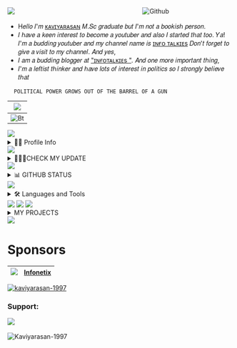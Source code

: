 <img src="https://readme-typing-svg.herokuapp.com/?lines=CHECK%20+MY%20PROFILE&font=Bold&width=650&height=120&color=008888&vCenter=true&size=40%22">
<img width="40%" align="right" alt="Github" src="https://github.com/KAVIYARASAN-1997/KAVIYARASAN-1997/blob/main/ETC/Screenshot_2023_0108_110354.jpg"/>

<p align="center"> 

- H𝑒𝑙𝑙𝑜 𝐼'𝑚 [ᴋᴀᴠɪʏᴀʀᴀsᴀɴ](https://kaviyarasan-1997.github.io/profile/) 𝑀.𝑆𝑐 𝑔𝑟𝑎𝑑𝑢𝑎𝑡𝑒 𝑏𝑢𝑡 𝐼'𝑚 𝑛𝑜𝑡 𝑎 𝑏𝑜𝑜𝑘𝑖𝑠ℎ 𝑝𝑒𝑟𝑠𝑜𝑛. 
- 𝐼 ℎ𝑎𝑣𝑒 𝑎 𝑘𝑒𝑒𝑛 𝑖𝑛𝑡𝑒𝑟𝑒𝑠𝑡 𝑡𝑜 𝑏𝑒𝑐𝑜𝑚𝑒 𝑎 𝑦𝑜𝑢𝑡𝑢𝑏𝑒𝑟 𝑎𝑛𝑑 𝑎𝑙𝑠𝑜 𝐼 𝑠𝑡𝑎𝑟𝑡𝑒𝑑 𝑡ℎ𝑎𝑡 𝑡𝑜𝑜. 𝑌𝑎! 𝐼'𝑚 𝑎 𝑏𝑢𝑑𝑑𝑖𝑛𝑔 𝑦𝑜𝑢𝑡𝑢𝑏𝑒𝑟 𝑎𝑛𝑑 𝑚𝑦 𝑐ℎ𝑎𝑛𝑛𝑒𝑙 𝑛𝑎𝑚𝑒 𝑖𝑠 [ɪɴғᴏ ᴛᴀʟᴋɪᴇs](https://youtube.com/@infotalkies?si=EnSIkaIECMiOmarE) 𝐷𝑜𝑛'𝑡 𝑓𝑜𝑟𝑔𝑒𝑡 𝑡𝑜 𝑔𝑖𝑣𝑒 𝑎 𝑣𝑖𝑠𝑖𝑡 𝑡𝑜 𝑚𝑦 𝑐ℎ𝑎𝑛𝑛𝑒𝑙. 𝐴𝑛𝑑 𝑦𝑒𝑠, 
- 𝐼 𝑎𝑚 𝑎 𝑏𝑢𝑑𝑑𝑖𝑛𝑔 𝑏𝑙𝑜𝑔𝑔𝑒𝑟 𝑎𝑡 ["ɪɴғᴏᴛᴀʟᴋɪᴇs "](https://kaviyarasan1997code.tech.blog/). 𝐴𝑛𝑑 𝑜𝑛𝑒 𝑚𝑜𝑟𝑒 𝑖𝑚𝑝𝑜𝑟𝑡𝑎𝑛𝑡 𝑡ℎ𝑖𝑛𝑔, 
- 𝐼'𝑚 𝑎 𝑙𝑒𝑓𝑡𝑖𝑠𝑡 𝑡ℎ𝑖𝑛𝑘𝑒𝑟 𝑎𝑛𝑑 ℎ𝑎𝑣𝑒 𝑙𝑜𝑡𝑠 𝑜𝑓 𝑖𝑛𝑡𝑒𝑟𝑒𝑠𝑡 𝑖𝑛 𝑝𝑜𝑙𝑖𝑡𝑖𝑐𝑠 𝑠𝑜 𝐼 𝑠𝑡𝑟𝑜𝑛𝑔𝑙𝑦 𝑏𝑒𝑙𝑖𝑒𝑣𝑒 𝑡ℎ𝑎𝑡 

```
  POLITICAL POWER GROWS OUT OF THE BARREL OF A GUN 
```
</p>

|  <a href="https://github.com/kaviyarasan-1997"><img src="https://readme-typing-svg.herokuapp.com/?lines=I%20am;Kaviyarasan%20;5%2B%20years%20of%20coding%20Experience;Always%20Learning%20New%20Technologys&font=Pacifico&center=true&width=650&height=120&color=008888&vCenter=true&size=45%22"></a>|
|:------:| 
|  <img height="50px" width="200px" src="https://user-images.githubusercontent.com/49580304/110318584-81067880-7fc2-11eb-8391-152d308e7f2b.gif" alt="Bt" ctrl="kaviyarasan-1997" /> |

</p>

<Img src="https://github.com/KAVIYARASAN-1997/KAVIYARASAN-1997/blob/main/ETC/glowing-bar.gif">


<Details>
<Summary>🙎🏽 Profile Info</summary>

| <IMG height="250px" width="300" src="https://github.com/KAVIYARASAN-1997/KAVIYARASAN-1997/blob/main/ETC/dynamic-website-designing.gif"> | 
|:---------------------------------------------------------------------------------------------------------------------------------------: |
| ![GitHub followers](https://img.shields.io/github/followers/kaviyarasan-1997?style=square&logo=github&logoColor=black)&nbsp;  <img src="https://komarev.com/ghpvc/?username=kaviyarasan-1997" alt=" Profile views "/>  | 
| ![Stars](https://img.shields.io/github/stars/kaviyarasan-1997?label=Profile%20Stars&logo=Profile%20stars&logoColor=g)|
| <a href="mailto:kaviyarasan1997ceo@gmail.com"><img alt="Email" src="https://img.shields.io/badge/Gmail-kaviyarasan1997ceo@gmail.com-green?style=square&logo=gmail"></a> 

</Details>

<Img src="https://github.com/KAVIYARASAN-1997/KAVIYARASAN-1997/blob/main/ETC/glowing-bar.gif">

<details>
<Summary><b7>🧑🏽‍💻CHECK MY UPDATE</b7></summary>

<p align="center"> 
  <a href="https://t.me/kaviyarasan_1997"><img src="https://img.shields.io/badge/Join-Updates%20Channel-blue.svg?style=square&logo=Telegram"></a> 
  <a href="https://instagram.com/kaviyarasan_1997_" target="blank"><img src="https://img.shields.io/badge/-Instagram-%23E4405F?style=square&logo=instagram&logoColor=white" target="blank"></a>
  <a href="https://kaviyarasan-1997.github.io/profile/"><img src="https://img.shields.io/badge/oogle-website%20-green.svg?style=square&logo=Google"></a>
  <a href="https://twitter.com/kaviyarasanceo"><img src="https://img.shields.io/badge/-Twitter-1ca0f1?style=square&labelColor=1ca0f1&logo=twitter&logoColor=white">  
  <a href="https://kaviyarasan1997code.tech.blog/"><img src="https://img.shields.io/badge/-wordpress%20-blue.svg?style=square&logo=WordPress"></a>
  <a href="https://www.facebook.com/profile.php?id=100086184981928/"><img src="https://img.shields.io/badge/-Facebook-fffff7?style=square&logo=Facebook&logo-Facebook&Color=00088"></a>
  <a href="https://youtube.com/channel/UCRloyqEQYhM9Oep5bj8fP6w"><img src="https://img.shields.io/youtube/channel/subscribers/UCRloyqEQYhM9Oep5bj8fP6w?label=Subscribers&style=square&color=red&labelColor=ce453"/> </a> 
  <a href="https://www.linkedin.com/in/kaviyarasan-developer-8857a8258"><img src="https://img.shields.io/badge/linkedin%20-blue.svg?style=square&logo=LinkedIn"></a>
  <a href="https://github.com/kaviyarasan-1997"><img target="_blank" src="https://img.shields.io/badge/kaviyarasan-1997-blue?style=square&logo=github&logoColor=black"/></a> 

</p> 

</Details>

<Img src="https://github.com/KAVIYARASAN-1997/KAVIYARASAN-1997/blob/main/ETC/glowing-bar.gif">


<Details>

<Summary> 📊  GITHUB STATUS </summary>

<p align="center"> 
 <img width="200" height="100" align="center" src="https://github.com/KAVIYARASAN-1997/KAVIYARASAN-1997/blob/main/ETC/inbox-zero-dark.svg">

 |<Img width="700" src="https://github-readme-stats.vercel.app/api?username=kaviyarasan-1997&show_icons=true&80%&theme=radical"/> | ![My github stats](https://github-readme-stats.vercel.app/api/top-langs/?username=kaviyarasan-1997&theme=radical&layout=fit) |
 |:------------|:-----------:|
</P>
</Details>

<Img src="https://github.com/KAVIYARASAN-1997/KAVIYARASAN-1997/blob/main/ETC/glowing-bar.gif">

<Details>
<Summary>🛠️ Languages and Tools </summary>

<p align="left">
 <a href="https://developer.android.com" target="_blank" rel="noreferrer"> <img src="https://raw.githubusercontent.com/devicons/devicon/master/icons/android/android-original-wordmark.svg" alt="android" width="30" height="30"/> </a>
 <a href="https://www.arduino.cc/" target="_blank" rel="noreferrer"> <img src="https://cdn.worldvectorlogo.com/logos/arduino-1.svg" alt="arduino" width="30" height="30"/> </a> 
 <a href="https://aws.amazon.com" target="_blank" rel="noreferrer"> <img src="https://raw.githubusercontent.com/devicons/devicon/master/icons/amazonwebservices/amazonwebservices-original-wordmark.svg" alt="aws" width="30" height="30"/> </a>
 <a href="https://getbootstrap.com" target="_blank" rel="noreferrer"> <img src="https://raw.githubusercontent.com/devicons/devicon/master/icons/bootstrap/bootstrap-plain-wordmark.svg" alt="bootstrap" width="30" height="30"/> </a>
 <a href="https://www.cprogramming.com/" target="_blank" rel="noreferrer"> <img src="https://raw.githubusercontent.com/devicons/devicon/master/icons/c/c-original.svg" alt="c" width="30" height="30"/> </a> 
 <a href="https://www.chartjs.org" target="_blank" rel="noreferrer"> <img src="https://www.chartjs.org/media/logo-title.svg" alt="chartjs" width="30" height="30"/> </a> 
 <a href="https://circleci.com" target="_blank" rel="noreferrer"> <img src="https://www.vectorlogo.zone/logos/circleci/circleci-icon.svg" alt="circleci" width="40" height="40"/> </a> 
 <a href="https://www.w3schools.com/cpp/" target="_blank" rel="noreferrer"> <img src="https://raw.githubusercontent.com/devicons/devicon/master/icons/cplusplus/cplusplus-original.svg" alt="cplusplus" width="40" height="40"/> </a> 
 <a href="https://www.w3schools.com/cs/" target="_blank" rel="noreferrer"> <img src="https://raw.githubusercontent.com/devicons/devicon/master/icons/csharp/csharp-original.svg" alt="csharp" width="40" height="40"/> </a> 
 <a href="https://www.w3schools.com/css/" target="_blank" rel="noreferrer"> <img src="https://raw.githubusercontent.com/devicons/devicon/master/icons/css3/css3-original-wordmark.svg" alt="css3" width="40" height="40"/> </a> 
 <a href="https://www.docker.com/" target="_blank" rel="noreferrer"> <img src="https://raw.githubusercontent.com/devicons/devicon/master/icons/docker/docker-original-wordmark.svg" alt="docker" width="40" height="40"/> </a> 
 <a href="https://dotnet.microsoft.com/" target="_blank" rel="noreferrer"> <img src="https://raw.githubusercontent.com/devicons/devicon/master/icons/dot-net/dot-net-original-wordmark.svg" alt="dotnet" width="40" height="40"/> </a> 
 <a href="https://www.electronjs.org" target="_blank" rel="noreferrer"> <img src="https://raw.githubusercontent.com/devicons/devicon/master/icons/electron/electron-original.svg" alt="electron" width="40" height="40"/> </a> 
 <a href="https://www.gatsbyjs.com/" target="_blank" rel="noreferrer"> <img src="https://www.vectorlogo.zone/logos/gatsbyjs/gatsbyjs-icon.svg" alt="gatsby" width="40" height="40"/> </a> 
 <a href="https://git-scm.com/" target="_blank" rel="noreferrer"> <img src="https://www.vectorlogo.zone/logos/git-scm/git-scm-icon.svg" alt="git" width="40" height="40"/> </a>
 <a href="https://gridsome.org/" target="_blank" rel="noreferrer"> <img src="https://www.vectorlogo.zone/logos/gridsome/gridsome-icon.svg" alt="gridsome" width="40" height="40"/> </a> 
 <a href="https://heroku.com" target="_blank" rel="noreferrer"> <img src="https://www.vectorlogo.zone/logos/heroku/heroku-icon.svg" alt="heroku" width="40" height="40"/> </a> 
 <a href="https://www.w3.org/html/" target="_blank" rel="noreferrer"> <img src="https://raw.githubusercontent.com/devicons/devicon/master/icons/html5/html5-original-wordmark.svg" alt="html5" width="40" height="40"/> </a> 
 <a href="https://www.adobe.com/in/products/illustrator.html" target="_blank" rel="noreferrer"> <img src="https://www.vectorlogo.zone/logos/adobe_illustrator/adobe_illustrator-icon.svg" alt="illustrator" width="40" height="40"/> </a>
 <a href="https://www.java.com" target="_blank" rel="noreferrer"> <img src="https://raw.githubusercontent.com/devicons/devicon/master/icons/java/java-original.svg" alt="java" width="40" height="40"/> </a>
 <a href="https://developer.mozilla.org/en-US/docs/Web/JavaScript" target="_blank" rel="noreferrer"> <img src="https://raw.githubusercontent.com/devicons/devicon/master/icons/javascript/javascript-original.svg" alt="javascript" width="40" height="40"/> </a>
 <a href="https://jekyllrb.com/" target="_blank" rel="noreferrer"> <img src="https://www.vectorlogo.zone/logos/jekyllrb/jekyllrb-icon.svg" alt="jekyll" width="40" height="40"/> </a>
 <a href="https://www.elastic.co/kibana" target="_blank" rel="noreferrer"> <img src="https://www.vectorlogo.zone/logos/elasticco_kibana/elasticco_kibana-icon.svg" alt="kibana" width="40" height="40"/> </a> 
 <a href="https://kotlinlang.org" target="_blank" rel="noreferrer"> <img src="https://www.vectorlogo.zone/logos/kotlinlang/kotlinlang-icon.svg" alt="kotlin" width="40" height="40"/> </a> 
 <a href="https://www.linux.org/" target="_blank" rel="noreferrer"> <img src="https://raw.githubusercontent.com/devicons/devicon/master/icons/linux/linux-original.svg" alt="linux" width="40" height="40"/> </a> 
 <a href="https://www.mongodb.com/" target="_blank" rel="noreferrer"> <img src="https://raw.githubusercontent.com/devicons/devicon/master/icons/mongodb/mongodb-original-wordmark.svg" alt="mongodb" width="40" height="40"/> </a> 
 <a href="https://www.mysql.com/" target="_blank" rel="noreferrer"> <img src="https://raw.githubusercontent.com/devicons/devicon/master/icons/mysql/mysql-original-wordmark.svg" alt="mysql" width="40" height="40"/> </a> 
 <a href="https://nodejs.org" target="_blank" rel="noreferrer"> <img src="https://raw.githubusercontent.com/devicons/devicon/master/icons/nodejs/nodejs-original-wordmark.svg" alt="nodejs" width="40" height="40"/> </a> 
 <a href="https://www.photoshop.com/en" target="_blank" rel="noreferrer"> <img src="https://raw.githubusercontent.com/devicons/devicon/master/icons/photoshop/photoshop-line.svg" alt="photoshop" width="40" height="40"/> </a> 
 <a href="https://www.php.net" target="_blank" rel="noreferrer"> <img src="https://raw.githubusercontent.com/devicons/devicon/master/icons/php/php-original.svg" alt="php" width="40" height="40"/> </a> 
 <a href="https://www.postgresql.org" target="_blank" rel="noreferrer"> <img src="https://raw.githubusercontent.com/devicons/devicon/master/icons/postgresql/postgresql-original-wordmark.svg" alt="postgresql" width="40" height="40"/> </a>
 <a href="https://www.python.org" target="_blank" rel="noreferrer"> <img src="https://raw.githubusercontent.com/devicons/devicon/master/icons/python/python-original.svg" alt="python" width="40" height="40"/> </a> 
 <a href="https://reactjs.org/" target="_blank" rel="noreferrer"> <img src="https://raw.githubusercontent.com/devicons/devicon/master/icons/react/react-original-wordmark.svg" alt="react" width="40" height="40"/> </a>
 <a href="https://reactnative.dev/" target="_blank" rel="noreferrer"> <img src="https://reactnative.dev/img/header_logo.svg" alt="reactnative" width="40" height="40"/> </a>
 <a href="https://www.scala-lang.org" target="_blank" rel="noreferrer"> <img src="https://raw.githubusercontent.com/devicons/devicon/master/icons/scala/scala-original.svg" alt="scala" width="40" height="40"/> </a> 
 <a href="https://unity.com/" target="_blank" rel="noreferrer"> <img src="https://www.vectorlogo.zone/logos/unity3d/unity3d-icon.svg" alt="unity" width="40" height="40"/> </a> 
 <a href="https://www.vagrantup.com/" target="_blank" rel="noreferrer"> <img src="https://www.vectorlogo.zone/logos/vagrantup/vagrantup-icon.svg" alt="vagrant" width="40" height="40"/> </a>
 </p>
<Details>
<Summary>🖥️Servers</summary>
<P>
<img alt="Heroku" src="https://img.shields.io/badge/heroku-%23430098.svg?&style=square&logo=heroku&logoColor=white"/> </a>
<img alt="OKTETO" src="https://img.shields.io/badge/OKTETO-%23467098.svg?&style=square&logo=OKTETO&logoColor=white"/> 
<a href="https://cloud.google.com" target="_blank" rel="noreferrer"> <img src="https://www.vectorlogo.zone/logos/google_cloud/google_cloud-icon.svg" alt="gcp" width="40" height="40"/> </a>
<a href="https://firebase.google.com/" target="_blank" rel="noreferrer"> <img src="https://www.vectorlogo.zone/logos/firebase/firebase-icon.svg" alt="firebase" width="40" height="40"/> </a> 
</P>
</Details>
</Details>
<Img src="https://github.com/KAVIYARASAN-1997/KAVIYARASAN-1997/blob/main/ETC/glowing-bar.gif">


 <img src="https://readme-typing-svg.herokuapp.com/?lines=CHECK%20+MY%20PROJECT'S&font=&center=true&width=650&height=120&color=008000&vCenter=true&size=45%22">
<img src="https://avideo.tube/website/assets/151/images/svg/balancing.svg"/>
<details> 
<img width="210" height="100" align="left" src="https://github.com/KAVIYARASAN-1997/KAVIYARASAN-1997/blob/main/ETC/marketplace-illustration-01.svg"> 
<summary><b7> MY  PROJECTS</b7></summary>
 <br> 
<p align="left">
 <a href="https://github.com/KAVIYARASAN-1997/Telegram"><img src="https://readme-typing-svg.herokuapp.com/?lines=TELEGRAM%20PROJECT&font=Bold&width=700&height=30&color=#008888&vcenter=true&size=35%22">
</a> 
</p>
 <p align="left">
  <a href=""> <img src="https://readme-typing-svg.herokuapp.com/?lines=𝚆𝙴𝙱𝚂𝙸𝚃𝙴%20PROJECT&font=Bold&width=650&height=30&color=#008888&vCenter=true&size=35%22">
</a> 
</p> 
<p align="left"> 
<a href=""><img src="https://readme-typing-svg.herokuapp.com/?lines=SOFT%20PROJECT&font=Bold&width=650&height=30&color=#008888&vCenter=true&size=35%22">
</a> 
</p>
 <p align="left">
 <a href=""><img src="https://readme-typing-svg.herokuapp.com/?lines=GAME%20PROJECT&font=Bold&width=650&height=30&color=#008888&vCenter=true&size=35%22">
</a>
 </p> 
<p align="left">
 <a href="https://github.com/KAVIYARASAN-1997/apks"><img src="https://readme-typing-svg.herokuapp.com/?lines=APPLICATION%20PROJECT&font=Bold&width=650&height=30&color=#008888&vCenter=true&size=35%22">
</a>
 </p> 
<p align="left">
 <a href=""><img src="https://readme-typing-svg.herokuapp.com/?lines=ADVANCE+%20𝚆𝙴𝙱𝚂𝙸𝚃𝙴%20PROJECT&font=Bold&width=650&height=30&color=#008888&vCenter=true&size=35%22">
</a> 
</p> <P align="left">
 <a href=""><img src="https://readme-typing-svg.herokuapp.com/?lines=Model%20PROJECT&font=Bold&width=650&height=30&color=#008888&vCenter=true&size=35%22">
</a> 
</P> 
<P align="left"> 
<a href=""><img src="https://readme-typing-svg.herokuapp.com/?lines=𝙰𝚁𝚃𝙸𝙵𝙸𝙲𝙸𝙰𝙻+%20𝙸𝙽𝚃𝙴𝙻𝙻𝙸𝙶𝙴𝙽𝙲𝙴%20PROJECT&font=Bold&width=650&height=30&color=#008888&vCenter=true&size=35%22">
</a>
 </P> 
<img src="https://readme-typing-svg.herokuapp.com/?lines=DONT+FORGET+FOLLOW+ME+ON+GITHUB&font=&center=true&width=680&height=70&color=ff0000&vCenter=true&size=35%20">
</details>

 <Img src="https://github.com/KAVIYARASAN-1997/KAVIYARASAN-1997/blob/main/ETC/glowing-bar.gif">

# Sponsors 
  
<p align="center">

| <img src="https://readme-typing-svg.herokuapp.com?font=&size=14&duration=2000&color=00f00&multiline=true&height=140&lines=Thank+You+For+Visiting+My+GitHub+Profile;Don't+Forget+follow+Me+On+GitHub;Check-My+projects+Follow+Me+On+%5BGithub%F0%9F%92%A1%5D;Contact-%5BInfonetix%5D....."> | [Infonetix]() |
|:---:|:---:|
</p>

<p align="left"> <a href="https://github.com/ryo-ma/github-profile-trophy"><img src="https://github-profile-trophy.vercel.app/?username=kaviyarasan-1997" alt="kaviyarasan-1997" /></a> </p><h3 align="left">Support:</h3>
<Img src="https://img.shields.io/badge/THANKS%20FOR-VISITING%20-blue?style=squre&align=center&logo=github"/>
<p><a href="https://ko-fi.com/Kaviyarasan-1997"> <img align="left" src="https://cdn.ko-fi.com/cdn/kofi3.png?v=3" height="30" width="150" alt="Kaviyarasan-1997" /></a></p><br><br>


